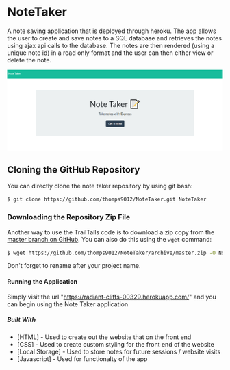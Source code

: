 # NoteTaker

A note saving application that is deployed through heroku. The app allows the user to create and save notes to a SQL database and retrieves the notes using ajax api calls to the database. The notes are then rendered (using a unique note id) in a read only format and the user can then either view or delete the note. 

![Alt text](./noteTaker.png?raw=true)

## Cloning the GitHub Repository
You can directly clone the note taker repository by using git bash:

```bash
$ git clone https://github.com/thomps9012/NoteTaker.git NoteTaker
```
### Downloading the Repository Zip File
Another way to use the TrailTails code is to download a zip copy from the [master branch on GitHub](https://github.com/thomps9012/NoteTaker/archive/master.zip). You can also do this using the `wget` command:

```bash
$ wget https://github.com/thomps9012/NoteTaker/archive/master.zip -O NoteTaker.zip; unzip NoteTaker.zip; rm NoteTaker.zip
```

Don't forget to rename after your project name.

#### Running the Application
Simply visit the url "https://radiant-cliffs-00329.herokuapp.com/" and you can begin using the Note Taker application

##### Built With
* [HTML] - Used to create out the website that on the front end
* [CSS] - Used to create custom styling for the front end of the website
* [Local Storage] - Used to store notes for future sessions / website visits
* [Javascript] - Used for functionalty of the app
